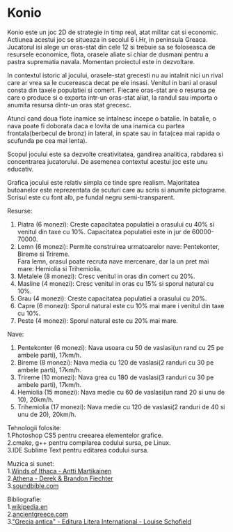 # Konio

Konio este un joc 2D de strategie in timp real, atat militar cat si economic. Actiunea acestui joc se situeaza in secolul 6 i.Hr, in peninsula Greaca. Jucatorul isi alege un oras-stat din cele 12 si trebuie sa se foloseasca de resursele economice, flota, orasele aliate si chiar de dusmani pentru a pastra suprematia navala. Momentan proiectul este in dezvoltare.<br />

In contextul istoric al jocului, orasele-stat grecesti nu au intalnit nici un rival care ar vrea sa le cucereasca decat pe ele insasi. Venitul in bani al orasul consta din taxele populatiei si comert. Fiecare oras-stat are o resursa pe care o produce si o exporta intr-un oras-stat aliat, la randul sau importa o anumita resursa dintr-un oras stat grecesc.<br />

Atunci cand doua flote inamice se intalnesc incepe o batalie. In batalie, o nava poate fi doborata daca e lovita de una inamica cu partea frontala(berbecul de bronz) in lateral, in spate sau in fata(cea mai rapida o scufunda pe cea mai lenta).<br />

Scopul jocului este sa dezvolte creativitatea, gandirea analitica, rabdarea si concentrarea jucatorului. De asemenea contextul acestui joc este unu educativ.<br />

Grafica jocului este relativ simpla ce tinde spre realism. Majoritatea butoanelor este reprezentata de scuturi care au scris si anumite pictograme. Scrisul este cu font alb, pe fundal negru semi-transparent.<br />

Resurse:<br />
1. Piatra (6 monezi): Creste capacitatea populatiei a orasului cu 40% si venitul din taxe cu 10%. Capacitatea populatiei este in jur de 60000-70000.<br />
2. Lemn (6 monezi): Permite construirea urmatoarelor nave: Pentekonter, Bireme si Trireme.<br />
   Fara lemn, orasul poate recruta nave mercenare, dar la un pret mai mare: Hemiolia si Trihemiolia.<br />
3. Metalele (8 monezi): Cresc venitul in oras din comert cu 20%.<br />
4. Masline (4 monezi): Cresc venitul in oras cu 15% si sporul natural cu 10%.<br />
5. Grau (4 monezi): Creste capacitatea populatiei a orasului cu 20%.<br />
6. Capre (6 monezi): Sporul natural este cu 10% mai mare i venitul din taxe cu 10%.<br />
7. Peste (4 monezi): Sporul natural este cu 20% mai mare.<br />

Nave:<br />
1. Pentekonter (6 monezi): Nava usoara cu 50 de vaslasi(un rand cu 25 pe ambele parti), 17km/h.<br />
2. Bireme (8 monezi): Nava media cu 120 de vaslasi(2 randuri cu 30 pe ambele parti), 17km/h.<br />
3. Trireme (10 monezi): Nava grea cu 180 de vaslasi(3 randuri cu 30 pe ambele parti), 17km/h.<br />
4. Hemiolia (15 monezi): Nava medie cu 60 de vaslasi(un rand 20 si unu de 10), 20km/h.<br />
5. Trihemiolia (17 monezi): Nava medie cu 120 de vaslasi(2 randuri de 40 si unu de 20), 20km/h.<br />

Tehnologii folosite:<br />
1.Photoshop CS5 pentru creearea elementelor grafice.<br />
2.cmake, g++ pentru compilarea codului sursa, pe Linux.<br />
3.IDE Sublime Text pentru editarea codului sursa.<br />

Muzica si sunet:<br />
1.<a href='https://www.youtube.com/watch?v=Eh51m6glEHo'>Winds of Ithaca - Antti Martikainen</a><br />
2.<a href='https://www.youtube.com/watch?v=L-xEJxmxY_w'>Athena - Derek & Brandon Fiechter</a><br />
3.<a href='www.soundbible.com'>soundbible.com</a><br />

Bibliografie:<br />
1.<a href='www.wikipedia.en'>wikipedia.en</a><br />
2.<a href='www.ancientgreece.com'>ancientgreece.com</a><br />
3.<a href='http://www.piticipecreier.ro/carte/52338-Grecia-antica.html'>"Grecia antica" - Editura Litera International - Louise Schofield</a><br />
